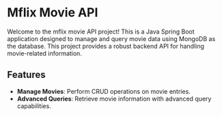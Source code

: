 # Mflix Movie API

Welcome to the mflix movie API project! This is a Java Spring Boot application designed to manage and query movie data using MongoDB as the database. This project provides a robust backend API for handling movie-related information.

## Features

- **Manage Movies**: Perform CRUD operations on movie entries.
- **Advanced Queries**: Retrieve movie information with advanced query capabilities.

